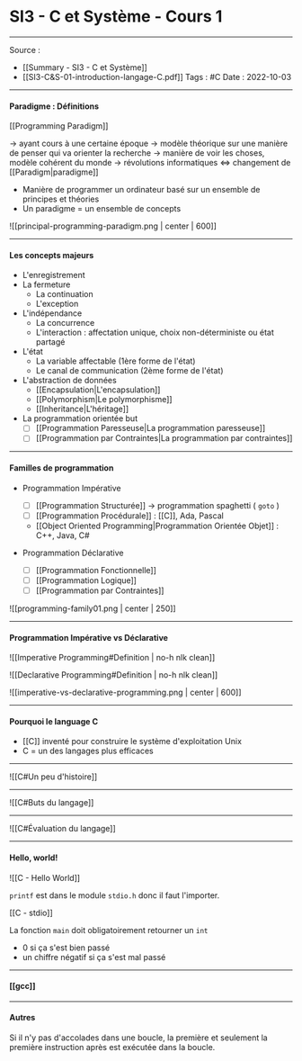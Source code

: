 # SI3 - C et Système - Cours 1
---

Source : 
- [[Summary - SI3 - C et Système]]
- [[SI3-C&S-01-introduction-langage-C.pdf]]
Tags : #C
Date : 2022-10-03

---
#### Paradigme : Définitions

[[Programming Paradigm]]

-> ayant cours à une certaine époque
-> modèle théorique sur une manière de penser qui va orienter la recherche
-> manière de voir les choses, modèle cohérent du monde
-> révolutions informatiques <=> changement de [[Paradigm|paradigme]]

- Manière de programmer un ordinateur basé sur un ensemble de principes et théories
- Un paradigme = un ensemble de concepts

![[principal-programming-paradigm.png | center | 600]]

---
#### Les concepts majeurs

- L'enregistrement
- La fermeture
	- La continuation
	- L'exception
- L'indépendance
	- La concurrence
	- L'interaction : affectation unique, choix non-déterministe ou état partagé
- L'état
	- La variable affectable (1ère forme de l'état)
	- Le canal de communication (2ème forme de l'état)
- L'abstraction de données
	- [[Encapsulation|L'encapsulation]]
	- [[Polymorphism|Le polymorphisme]]
	- [[Inheritance|L'héritage]]
- La programmation orientée but
	- [ ] [[Programmation Paresseuse|La programmation paresseuse]]
	- [ ] [[Programmation par Contraintes|La programmation par contraintes]]

---
#### Familles de programmation

- Programmation Impérative
	- [ ] [[Programmation Structurée]] -> programmation spaghetti ( `goto` )
	- [ ] [[Programmation Procédurale]] : [[C]], Ada, Pascal
	- [[Object Oriented Programming|Programmation Orientée Objet]] : C++, Java, C#

- Programmation Déclarative
	- [ ] [[Programmation Fonctionnelle]]
	- [ ] [[Programmation Logique]]
	- [ ] [[Programmation par Contraintes]]

![[programming-family01.png | center | 250]]

---
#### Programmation Impérative vs Déclarative

![[Imperative Programming#Definition | no-h nlk clean]]

![[Declarative Programming#Definition | no-h nlk clean]]

![[imperative-vs-declarative-programming.png | center | 600]]

---
#### Pourquoi le language C

- [[C]] inventé pour construire le système d'exploitation Unix
- C = un des langages plus efficaces

---

![[C#Un peu d'histoire]]

---

![[C#Buts du langage]]

---

![[C#Évaluation du langage]]

---
#### Hello, world!

![[C - Hello World]]

`printf` est dans le module `stdio.h` donc il faut l'importer.

[[C - stdio]]

La fonction `main` doit obligatoirement retourner un `int`
- 0 si ça s'est bien passé
- un chiffre négatif si ça s'est mal passé

---
#### [[gcc]]

---
#### Autres

Si il n'y pas d'accolades dans une boucle, la première et seulement la première instruction après est exécutée dans la boucle.
